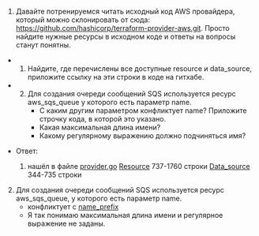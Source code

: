 1. Давайте потренируемся читать исходный код AWS провайдера, который можно склонировать от сюда: https://github.com/hashicorp/terraform-provider-aws.git. Просто найдите нужные ресурсы в исходном коде и ответы на вопросы станут понятны.

 - 1. Найдите, где перечислены все доступные resource и data_source, приложите ссылку на эти строки в коде на гитхабе.
 - 2. Для создания очереди сообщений SQS используется ресурс aws_sqs_queue у которого есть параметр name.
       * С каким другим параметром конфликтует name? Приложите строчку кода, в которой это указано.
       * Какая максимальная длина имени?
       * Какому регулярному выражению должно подчиняться имя?

 - Ответ:
   1. нашёл в файле [provider.go](https://github.com/hashicorp/terraform-provider-aws/blob/main/internal/provider/provider.go)
   [Resource](https://github.com/hashicorp/terraform-provider-aws/blob/main/internal/provider/provider.go#L737) 737-1760 строки
   [Data_source](https://github.com/hashicorp/terraform-provider-aws/blob/main/internal/provider/provider.go#L344) 344-735 строки


2. Для создания очереди сообщений SQS используется ресурс aws_sqs_queue, у которого есть параметр name.
    - конфликтует с [name_prefix](https://github.com/hashicorp/terraform-provider-aws/blob/5902887f418edd969cff285acb35464a9c435c11/internal/service/sqs/queue.go#L88)
    - Я так понимаю максимальная длина имени и регулярное выражение не заданы.
